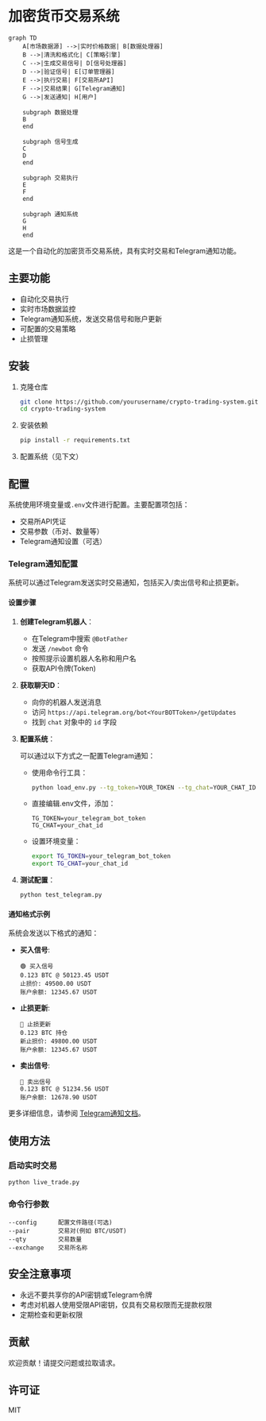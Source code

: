 # 加密货币交易系统

```mermaid
graph TD
    A[市场数据源] -->|实时价格数据| B[数据处理器]
    B -->|清洗和格式化| C[策略引擎]
    C -->|生成交易信号| D[信号处理器]
    D -->|验证信号| E[订单管理器]
    E -->|执行交易| F[交易所API]
    F -->|交易结果| G[Telegram通知]
    G -->|发送通知| H[用户]
    
    subgraph 数据处理
    B
    end
    
    subgraph 信号生成
    C
    D
    end
    
    subgraph 交易执行
    E
    F
    end
    
    subgraph 通知系统
    G
    H
    end
```

这是一个自动化的加密货币交易系统，具有实时交易和Telegram通知功能。

## 主要功能

- 自动化交易执行
- 实时市场数据监控
- Telegram通知系统，发送交易信号和账户更新
- 可配置的交易策略
- 止损管理

## 安装

1. 克隆仓库
   ```bash
   git clone https://github.com/yourusername/crypto-trading-system.git
   cd crypto-trading-system
   ```

2. 安装依赖
   ```bash
   pip install -r requirements.txt
   ```

3. 配置系统（见下文）

## 配置

系统使用环境变量或`.env`文件进行配置。主要配置项包括：

- 交易所API凭证
- 交易参数（币对、数量等）
- Telegram通知设置（可选）

### Telegram通知配置

系统可以通过Telegram发送实时交易通知，包括买入/卖出信号和止损更新。

#### 设置步骤

1. **创建Telegram机器人**：
   - 在Telegram中搜索 `@BotFather`
   - 发送 `/newbot` 命令
   - 按照提示设置机器人名称和用户名
   - 获取API令牌(Token)

2. **获取聊天ID**：
   - 向你的机器人发送消息
   - 访问 `https://api.telegram.org/bot<YourBOTToken>/getUpdates`
   - 找到 `chat` 对象中的 `id` 字段

3. **配置系统**：

   可以通过以下方式之一配置Telegram通知：

   - 使用命令行工具：
     ```bash
     python load_env.py --tg_token=YOUR_TOKEN --tg_chat=YOUR_CHAT_ID --save
     ```

   - 直接编辑.env文件，添加：
     ```
     TG_TOKEN=your_telegram_bot_token
     TG_CHAT=your_chat_id
     ```

   - 设置环境变量：
     ```bash
     export TG_TOKEN=your_telegram_bot_token
     export TG_CHAT=your_chat_id
     ```

4. **测试配置**：
   ```bash
   python test_telegram.py
   ```

#### 通知格式示例

系统会发送以下格式的通知：

- **买入信号**:
  ```
  🟢 买入信号
  0.123 BTC @ 50123.45 USDT
  止损价: 49500.00 USDT
  账户余额: 12345.67 USDT
  ```

- **止损更新**:
  ```
  🔶 止损更新
  0.123 BTC 持仓
  新止损价: 49800.00 USDT
  账户余额: 12345.67 USDT
  ```

- **卖出信号**:
  ```
  🔴 卖出信号
  0.123 BTC @ 51234.56 USDT
  账户余额: 12678.90 USDT
  ```

更多详细信息，请参阅 [Telegram通知文档](README_TELEGRAM.md)。

## 使用方法

### 启动实时交易

```bash
python live_trade.py
```

### 命令行参数

```
--config      配置文件路径(可选)
--pair        交易对(例如 BTC/USDT)
--qty         交易数量
--exchange    交易所名称
```

## 安全注意事项

- 永远不要共享你的API密钥或Telegram令牌
- 考虑对机器人使用受限API密钥，仅具有交易权限而无提款权限
- 定期检查和更新权限

## 贡献

欢迎贡献！请提交问题或拉取请求。

## 许可证

MIT 